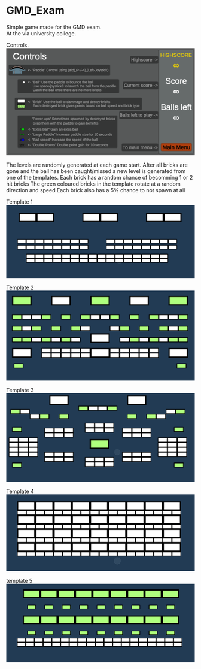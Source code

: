 # GMD_Exam

Simple game made for the GMD exam.<br/>
At the via university college.

Controls.
![Alt Text](https://raw.githubusercontent.com/Notenboom/GMD_Exam/main/LevelTemplates/Controls.PNG)

The levels are randomly generated at each game start.
After all bricks are gone and the ball has been caught/missed a new level is generated from one of the templates.
Each brick has a random chance of becomming 1 or 2 hit bricks
The green coloured bricks in the template rotate at a random direction and speed
Each brick also has a 5% chance to not spawn at all

Template 1
![Alt Text](https://raw.githubusercontent.com/Notenboom/GMD_Exam/main/LevelTemplates/Level_Template_0.PNG)

Template 2
![Alt Text](https://raw.githubusercontent.com/Notenboom/GMD_Exam/main/LevelTemplates/Level_Template_1.PNG)

Template 3
![Alt Text](https://raw.githubusercontent.com/Notenboom/GMD_Exam/main/LevelTemplates/Level_Template_2.PNG)

Template 4
![Alt Text](https://raw.githubusercontent.com/Notenboom/GMD_Exam/main/LevelTemplates/Level_Template_3.PNG)

template 5
![Alt Text](https://raw.githubusercontent.com/Notenboom/GMD_Exam/main/LevelTemplates/Level_Template_4.PNG)
